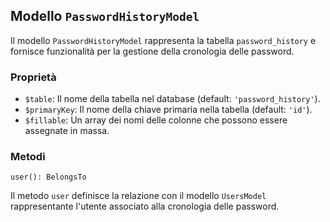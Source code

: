 ## Modello `PasswordHistoryModel`

Il modello `PasswordHistoryModel` rappresenta la tabella `password_history` e fornisce funzionalità per la gestione della cronologia delle password.

### Proprietà

* `$table`: Il nome della tabella nel database (default: `'password_history'`).
* `$primaryKey`: Il nome della chiave primaria nella tabella (default: `'id'`).
* `$fillable`: Un array dei nomi delle colonne che possono essere assegnate in massa.

### Metodi

```
user(): BelongsTo
```

Il metodo `user` definisce la relazione con il modello `UsersModel` rappresentante l'utente associato alla cronologia delle password.
